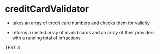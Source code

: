 # creditCardValidator

- takes an array of credit card numbers and checks them for validity

- returns a nested array of invalid cards and an array of their providers with a running total of infractions

TEST 3